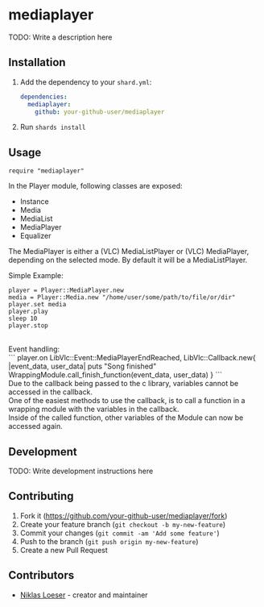 # mediaplayer

TODO: Write a description here

## Installation

1. Add the dependency to your `shard.yml`:

   ```yaml
   dependencies:
     mediaplayer:
       github: your-github-user/mediaplayer
   ```

2. Run `shards install`

## Usage

```crystal
require "mediaplayer"
```
In the Player module, following classes are exposed:
- Instance
- Media
- MediaList
- MediaPlayer
- Equalizer

The MediaPlayer is either a (VLC) MediaListPlayer or (VLC) MediaPlayer, depending on the selected mode. By default it will be a MediaListPlayer.<br>

Simple Example:<br>
```
player = Player::MediaPlayer.new
media = Player::Media.new "/home/user/some/path/to/file/or/dir"
player.set media
player.play
sleep 10
player.stop
```
<br>
Event handling:<br>
```
player.on LibVlc::Event::MediaPlayerEndReached, LibVlc::Callback.new{ |event_data, user_data|
  puts "Song finished"
  WrappingModule.call_finish_function(event_data, user_data)
}
```<br>
Due to the callback being passed to the c library, variables cannot be accessed in the callback.<br>
One of the easiest methods to use the callback, is to call a function in a wrapping module with the variables in the callback.<br>
Inside of the called function, other variables of the Module can now be accessed again.<br>

## Development

TODO: Write development instructions here

## Contributing

1. Fork it (<https://github.com/your-github-user/mediaplayer/fork>)
2. Create your feature branch (`git checkout -b my-new-feature`)
3. Commit your changes (`git commit -am 'Add some feature'`)
4. Push to the branch (`git push origin my-new-feature`)
5. Create a new Pull Request

## Contributors

- [Niklas Loeser](https://github.com/your-github-user) - creator and maintainer
